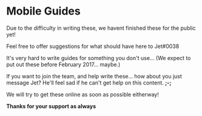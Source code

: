 # Mobile Guides

Due to the difficulty in writing these, we havent finished these for the public yet!

Feel free to offer suggestions for what should have here to Jet#0038

It's very hard to write guides for something you don't use... (We expect to put out these before February 2017... maybe.)

If you want to join the team, and help write these... how about you just message Jet? He'll feel sad if he can't get help on this content. **;-;**

We will try to get these online as soon as possible eitherway!

**Thanks for your support as always**

